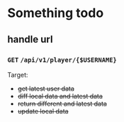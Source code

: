 # Something todo

## handle url

### `GET` `/api/v1/player/{$USERNAME}` 

Target:

- ~~get latest user data~~
- ~~diff local data and latest data~~
- ~~return different and latest data~~
- ~~update local data~~

